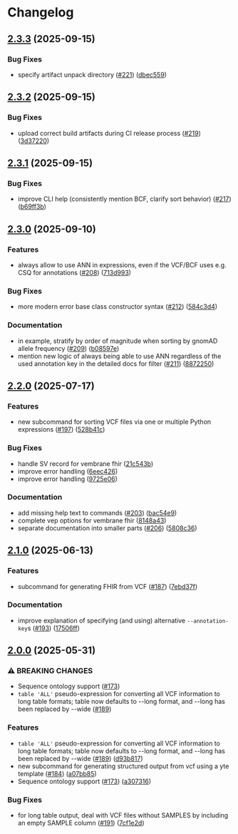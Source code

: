 # Changelog

## [2.3.3](https://github.com/vembrane/vembrane/compare/v2.3.2...v2.3.3) (2025-09-15)


### Bug Fixes

* specify artifact unpack directory ([#221](https://github.com/vembrane/vembrane/issues/221)) ([dbec559](https://github.com/vembrane/vembrane/commit/dbec55983d667056f38d72ca54cb419bf9e86e3f))

## [2.3.2](https://github.com/vembrane/vembrane/compare/v2.3.1...v2.3.2) (2025-09-15)


### Bug Fixes

* upload correct build artifacts during CI release process ([#219](https://github.com/vembrane/vembrane/issues/219)) ([3d37220](https://github.com/vembrane/vembrane/commit/3d37220e7e3549f5c37f40f5ecfc74724acae336))

## [2.3.1](https://github.com/vembrane/vembrane/compare/v2.3.0...v2.3.1) (2025-09-15)


### Bug Fixes

* improve CLI help (consistently mention BCF, clarify sort behavior) ([#217](https://github.com/vembrane/vembrane/issues/217)) ([b69ff3b](https://github.com/vembrane/vembrane/commit/b69ff3bc681d28a9bad6a7d8344f2187eb477a0b))

## [2.3.0](https://github.com/vembrane/vembrane/compare/v2.2.0...v2.3.0) (2025-09-10)


### Features

* always allow to use ANN in expressions, even if the VCF/BCF uses e.g. CSQ for annotations ([#208](https://github.com/vembrane/vembrane/issues/208)) ([713d993](https://github.com/vembrane/vembrane/commit/713d99310c558c1839a513a49ee5882571738d09))


### Bug Fixes

* more modern error base class constructor syntax ([#212](https://github.com/vembrane/vembrane/issues/212)) ([584c3d4](https://github.com/vembrane/vembrane/commit/584c3d4b90e9a3d77431a021c333f950ac4633aa))


### Documentation

* in example, stratify by order of magnitude when sorting by gnomAD allele frequency ([#209](https://github.com/vembrane/vembrane/issues/209)) ([b08597e](https://github.com/vembrane/vembrane/commit/b08597eb19d05f80f4b0dd100d6dbc3422d195d3))
* mention new logic of always being able to use ANN regardless of the used annotation key in the detailed docs for filter ([#211](https://github.com/vembrane/vembrane/issues/211)) ([8872250](https://github.com/vembrane/vembrane/commit/8872250535ef016ba83d3114324cba6cf2467262))

## [2.2.0](https://github.com/vembrane/vembrane/compare/v2.1.0...v2.2.0) (2025-07-17)


### Features

* new subcommand for sorting VCF files via one or multiple Python expressions ([#197](https://github.com/vembrane/vembrane/issues/197)) ([528b41c](https://github.com/vembrane/vembrane/commit/528b41c54dd9220c65a1978b13559519a7fc4b3c))


### Bug Fixes

* handle SV record for vembrane fhir ([21c543b](https://github.com/vembrane/vembrane/commit/21c543b3350bcb7ff2869a473d2ff92fc4637b20))
* improve error handling ([6eec426](https://github.com/vembrane/vembrane/commit/6eec42692bf57ec5ee4d521f91f07ee56d31b863))
* improve error handling ([9725e06](https://github.com/vembrane/vembrane/commit/9725e06397ffa474d320f833b795029947e9bc76))


### Documentation

* add missing help text to commands ([#203](https://github.com/vembrane/vembrane/issues/203)) ([bac54e9](https://github.com/vembrane/vembrane/commit/bac54e95585b17f151e48e26057ef968960f295e))
* complete vep options for vembrane fhir ([8148a43](https://github.com/vembrane/vembrane/commit/8148a438c1db040e7118fa775981f4ae6e655938))
* separate documentation into smaller parts ([#206](https://github.com/vembrane/vembrane/issues/206)) ([5808c36](https://github.com/vembrane/vembrane/commit/5808c36e50b6fc3d03fd688c09912e2dd0cbe42a))

## [2.1.0](https://github.com/vembrane/vembrane/compare/v2.0.0...v2.1.0) (2025-06-13)


### Features

* subcommand for generating FHIR from VCF ([#187](https://github.com/vembrane/vembrane/issues/187)) ([7ebd37f](https://github.com/vembrane/vembrane/commit/7ebd37f666d7a92c8da733ae0cf2d684bd411318))


### Documentation

* improve explanation of specifying (and using) alternative `--annotation-key`s ([#193](https://github.com/vembrane/vembrane/issues/193)) ([17506ff](https://github.com/vembrane/vembrane/commit/17506ff5d81748edfe59cbc32200a3bab6241d83))

## [2.0.0](https://github.com/vembrane/vembrane/compare/v1.0.7...v2.0.0) (2025-05-31)


### ⚠ BREAKING CHANGES

* Sequence ontology support ([#173](https://github.com/vembrane/vembrane/issues/173))
* `table 'ALL'` pseudo-expression for converting all VCF information to long table formats; table now defaults to --long format, and --long has been replaced by --wide ([#189](https://github.com/vembrane/vembrane/issues/189))

### Features

* `table 'ALL'` pseudo-expression for converting all VCF information to long table formats; table now defaults to --long format, and --long has been replaced by --wide ([#189](https://github.com/vembrane/vembrane/issues/189)) ([d93b817](https://github.com/vembrane/vembrane/commit/d93b8170fc89c6ec1c35b9dcb572eea075720727))
* new subcommand for generating structured output from vcf using a yte template ([#184](https://github.com/vembrane/vembrane/issues/184)) ([a07bb85](https://github.com/vembrane/vembrane/commit/a07bb8583898c8e760e56b89f48e15edb498fcab))
* Sequence ontology support ([#173](https://github.com/vembrane/vembrane/issues/173)) ([a307316](https://github.com/vembrane/vembrane/commit/a307316d15de032b30457f0de16121eb704a3edc))


### Bug Fixes

* for long table output, deal with VCF files without SAMPLES by including an empty SAMPLE column ([#191](https://github.com/vembrane/vembrane/issues/191)) ([7cf1e2d](https://github.com/vembrane/vembrane/commit/7cf1e2d21ef450729b2d91fba880488af9fe2c5b))
